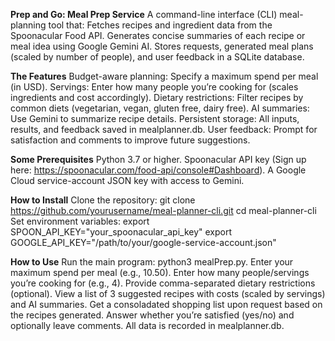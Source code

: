 **Prep and Go: Meal Prep Service**
A command-line interface (CLI) meal-planning tool that:
Fetches recipes and ingredient data from the Spoonacular Food API.
Generates concise summaries of each recipe or meal idea using Google Gemini AI.
Stores requests, generated meal plans (scaled by number of people), and user feedback in a SQLite database.

**The Features**
Budget-aware planning: Specify a maximum spend per meal (in USD).
Servings: Enter how many people you’re cooking for (scales ingredients and cost accordingly).
Dietary restrictions: Filter recipes by common diets (vegetarian, vegan, gluten free, dairy free).
AI summaries: Use Gemini to summarize recipe details.
Persistent storage: All inputs, results, and feedback saved in mealplanner.db.
User feedback: Prompt for satisfaction and comments to improve future suggestions.

**Some Prerequisites**
Python 3.7 or higher.
Spoonacular API key (Sign up here: https://spoonacular.com/food-api/console#Dashboard).
A Google Cloud service-account JSON key with access to Gemini.

**How to Install**
Clone the repository:
git clone https://github.com/yourusername/meal-planner-cli.git
cd meal-planner-cli
Set environment variables:
export SPOON_API_KEY="your_spoonacular_api_key"
export GOOGLE_API_KEY="/path/to/your/google-service-account.json"

**How to Use**
Run the main program: python3 mealPrep.py.
Enter your maximum spend per meal (e.g., 10.50).
Enter how many people/servings you’re cooking for (e.g., 4).
Provide comma-separated dietary restrictions (optional).
View a list of 3 suggested recipes with costs (scaled by servings) and AI summaries.
Get a consoladated shopping list upon request based on the recipes generated.
Answer whether you’re satisfied (yes/no) and optionally leave comments.
All data is recorded in mealplanner.db.



